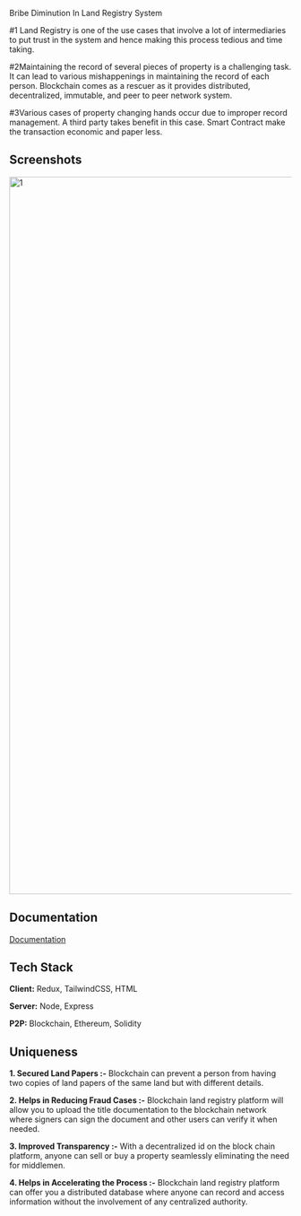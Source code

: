Bribe Diminution In Land Registry System

#1 Land Registry is one of the use cases that involve a lot of intermediaries to put trust in the system and hence making this process tedious and time taking.

#2Maintaining the record of several pieces of property is a challenging task. It can lead to various mishappenings in maintaining the record of each person. Blockchain comes as a rescuer as it provides distributed, decentralized, immutable, and peer to peer network system. 

#3Various cases of property changing hands occur due to improper record management. A third party takes benefit in this case. Smart Contract make the transaction economic and   paper less.





## Screenshots

 
<img width="1280" alt="1" src="https://user-images.githubusercontent.com/92724493/200157276-0847c996-4ae5-4513-b3d2-da99ad2bc76c.png">


## Documentation

[Documentation](https://docs.google.com/presentation/d/1fAZlSNMnkYo7h7KweptW1YrLmfoigNX5/edit?usp=drivesdk&ouid=109740059187657267059&rtpof=true&sd=true)


## Tech Stack

**Client:**  Redux, TailwindCSS, HTML

**Server:** Node, Express

**P2P:** Blockchain, Ethereum, Solidity




## Uniqueness

**1. Secured Land Papers :-** Blockchain can prevent a person from having two copies of land  papers of the same land but with different details. 

**2. Helps in Reducing Fraud Cases :-** Blockchain land registry platform will allow you to upload the title documentation to the blockchain network where signers can sign the document and other users can verify it when needed.

**3. Improved Transparency :-** With a decentralized id on the block chain platform, anyone can sell or buy a property seamlessly eliminating the need for middlemen. 

**4. Helps in Accelerating the Process :-** Blockchain land registry platform can offer you a distributed database where anyone can record and access information without the involvement of any centralized authority. 






